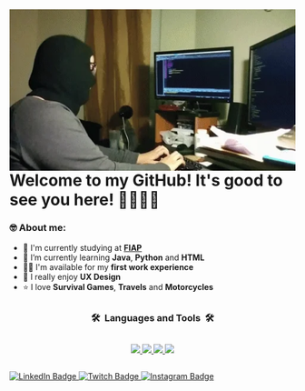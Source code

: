 <img src = "banner.webp" width = "575px" align = "right">

# Welcome to my GitHub! It's good to see you here! 👨🏻‍💻👾

<h3 align="left">🤓 About me:</h3>

- 🔭 I'm currently studying at **[FIAP](https://github.com/FIAP)**
- 🌱 I’m currently learning **Java**, **Python** and **HTML**
- 👨‍💻 I'm available for my **first work experience**
- 🥰 I really enjoy **UX Design**
- ⭐ I love **Survival Games**, **Travels** and **Motorcycles**

##

<h3 align="center">🛠️&nbsp&nbspLanguages and Tools&nbsp&nbsp🛠️</h3>

##

<p align="center">
  <a href="https://skillicons.dev">
    <!-- Programming Languages -->
    <img src="https://skillicons.dev/icons?i=java,python,javascript" />
     <!-- Backend Development -->
    <img src="https://skillicons.dev/icons?i=nodejs" />
     <!-- Frontend Development -->
    <img src="https://skillicons.dev/icons?i=html,figma" />
      <!-- Database -->
    <img src="https://skillicons.dev/icons?i=mysql" />
     
  </a>
</p>

##

<div id="badges">
<a href = "https://www.linkedin.com/in/b4rao">
  <img src="https://img.shields.io/badge/LinkedIn-blue?style=for-the-badge&logo=linkedin&logoColor=white" alt="LinkedIn Badge"/>
</a>
<a href = "https://www.twitch.tv/bar40">
  <img src="https://img.shields.io/badge/Twitch-9146FF?style=for-the-badge&logo=twitch&logoColor=white" alt="Twitch Badge" />
</a>
<a href = "https://www.instagram.com/b4rao/">
  <img src="https://img.shields.io/badge/-Instagram-%23ED1A79?style=for-the-badge&logo=instagram&logoColor=white" alt="Instagram Badge" />
</a>
</div>
